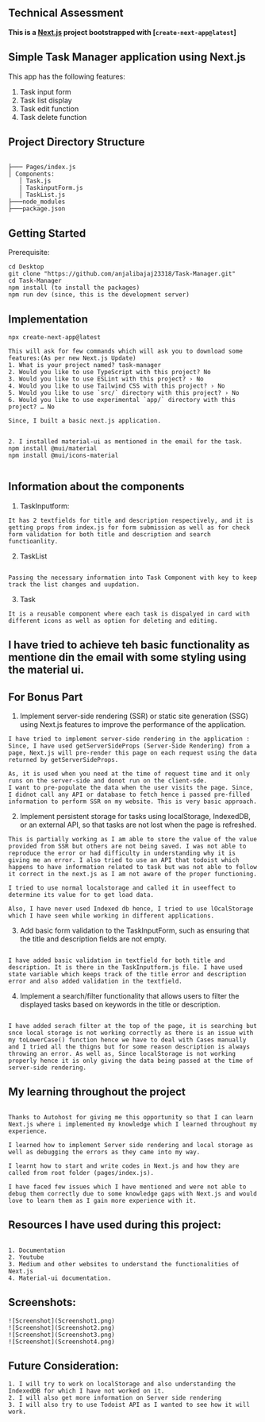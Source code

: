 ## **Technical Assessment**

**This is a [Next.js](https://nextjs.org/) project bootstrapped with [`create-next-app@latest`]**

## Simple Task Manager application using Next.js

This app has the following features:
1. Task input form
2. Task list display
3. Task edit function
4. Task delete function

## Project Directory Structure

```
 
├─── Pages/index.js
│ Components:
   │ Task.js  
   | TaskinputForm.js
   │ TaskList.js
├───node_modules
├───package.json
```

## Getting Started

Prerequisite:

```
cd Desktop
git clone "https://github.com/anjalibajaj23318/Task-Manager.git"
cd Task-Manager
npm install (to install the packages)
npm run dev (since, this is the development server)
```

## Implementation

```
npx create-next-app@latest

This will ask for few commands which will ask you to download some features:(As per new Next.js Update)
1. What is your project named? task-manager
2. Would you like to use TypeScript with this project? No
3. Would you like to use ESLint with this project? › No 
4. Would you like to use Tailwind CSS with this project? › No 
5. Would you like to use `src/` directory with this project? › No 
6. Would you like to use experimental `app/` directory with this project? … No

Since, I built a basic next.js application.


2. I installed material-ui as mentioned in the email for the task.
npm install @mui/material
npm install @mui/icons-material


```

## Information about the components

1. TaskInputform:

```
It has 2 textfields for title and description respectively, and it is getting props from index.js for form submission as well as for check form validation for both title and description and search functioanlity.

```

2. TaskList

```

Passing the necessary information into Task Component with key to keep track the list changes and uupdation.

```

3. Task

```
It is a reusable component where each task is dispalyed in card with different icons as well as option for deleting and editing.

```

## I have tried to achieve teh basic functionality as mentione din the email with some styling using the material ui.

## For Bonus Part

1. Implement server-side rendering (SSR) or static site generation (SSG) using Next.js features to improve the performance of the application.
 ```
 I have tried to implement server-side rendering in the application :
Since, I have used getServerSideProps (Server-Side Rendering) from a page, Next.js will pre-render this page on each request using the data returned by getServerSideProps. 

As, it is used when you need at the time of request time and it only runs on the server-side and donot run on the client-sde.
I want to pre-populate the data when the user visits the page. Since, I didnot call any API or database to fetch hence i passed pre-filled information to perform SSR on my website. This is very basic approach.

```

2. Implement persistent storage for tasks using localStorage, IndexedDB, or an external API, so that tasks are not lost when the page is refreshed.

```
This is partially working as I am able to store the value of the value provided from SSR but others are not being saved. I was not able to reproduce the error or had difficulty in understanding why it is giving me an error. I also tried to use an API that todoist which happens to have information related to task but was not able to follow it correct in the next.js as I am not aware of the proper functioning.

I tried to use normal localstorage and called it in useeffect to determine its value for to get load data.

Also, I have never used Indexed db hence, I tried to use lOcalStorage which I have seen while working in different applications.

```

3. Add basic form validation to the TaskInputForm, such as ensuring that the title and description fields are not empty.

```

I have added basic validation in textfield for both title and description. It is there in the TaskInputform.js file. I have used state variable which keeps track of the title error and description error and also added validation in the textfield.

```

4. Implement a search/filter functionality that allows users to filter the displayed tasks based on keywords in the title or description.

```

I have added serach filter at the top of the page, it is searching but snce local storage is not working correctly as there is an issue with my toLowerCase() function hence we have to deal with Cases manually and I tried all the thigns but for some reason description is always throwing an error. As well as, Since localStorage is not working properly hence it is only giving the data being passed at the time of server-side rendering.
```

## My learning throughout the project

```

Thanks to Autohost for giving me this opportunity so that I can learn Next.js where i implemented my knowledge which I learned throughout my experience.

I learned how to implement Server side rendering and local storage as well as debugging the errors as they came into my way.

I learnt how to start and write codes in Next.js and how they are called from root folder (pages/index.js).

I have faced few issues which I have mentioned and were not able to debug them correctly due to some knowledge gaps with Next.js and would love to learn them as I gain more experience with it.

```

## Resources I have used during this project:

```

1. Documentation
2. Youtube
3. Medium and other websites to understand the functionalities of Next.js
4. Material-ui documentation.
```
## Screenshots:

```
![Screenshot](Screenshot1.png)
![Screenshot](Screenshot2.png)
![Screenshot](Screenshot3.png)
![Screenshot](Screenshot4.png)

```

## Future Consideration:

```
1. I will try to work on localStorage and also understanding the IndexedDB for which I have not worked on it.
2. I will also get more information on Server side rendering
3. I will also try to use Todoist API as I wanted to see how it will work.
```


